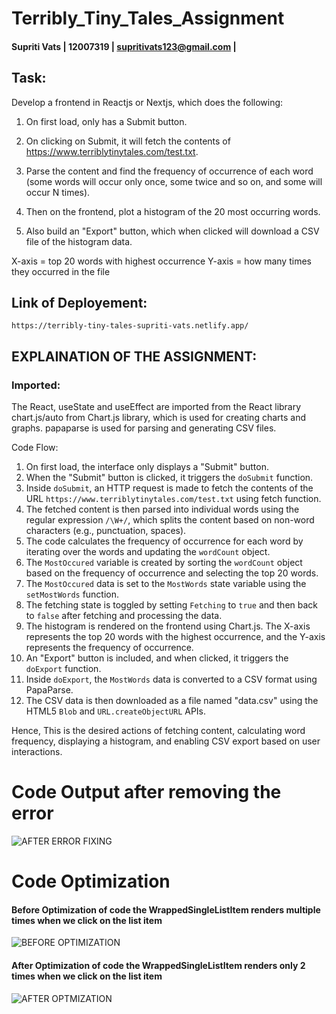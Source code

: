 # Terribly_Tiny_Tales_Assignment

#### Supriti Vats | 12007319 | supritivats123@gmail.com |

## Task:
Develop a frontend in Reactjs or Nextjs, which does the following:

1. On first load, only has a Submit button.

2. On clicking on Submit, it will fetch the contents of https://www.terriblytinytales.com/test.txt.

3. Parse the content and find the frequency of occurrence of each word (some words will occur only once, some twice and so on, and some will occur N times).

4. Then on the frontend, plot a histogram of the 20 most occurring words.

5. Also build an "Export" button, which when clicked will download a CSV file of the histogram data.

X-axis = top 20 words with highest occurrence Y-axis = how many times they occurred in the file

## Link of Deployement:
```
https://terribly-tiny-tales-supriti-vats.netlify.app/

```

## EXPLAINATION OF THE ASSIGNMENT:
### Imported: 
The React, useState and useEffect are imported from the React library
chart.js/auto from Chart.js library, which is used for creating charts and graphs.
papaparse is used for parsing and generating CSV files.

Code Flow: 
1. On first load, the interface only displays a "Submit" button.
2. When the "Submit" button is clicked, it triggers the `doSubmit` function.
3. Inside `doSubmit`, an HTTP request is made to fetch the contents of the URL `https://www.terriblytinytales.com/test.txt` using fetch function.
4. The fetched content is then parsed into individual words using the regular expression `/\W+/`, which splits the content based on non-word characters (e.g., punctuation, spaces).
5. The code calculates the frequency of occurrence for each word by iterating over the words and updating the `wordCount` object.
6. The `MostOccured` variable is created by sorting the `wordCount` object based on the frequency of occurrence and selecting the top 20 words.
7. The `MostOccured` data is set to the `MostWords` state variable using the `setMostWords` function.
8. The fetching state is toggled by setting `Fetching` to `true` and then back to `false` after fetching and processing the data.
9. The histogram is rendered on the frontend using Chart.js. The X-axis represents the top 20 words with the highest occurrence, and the Y-axis represents the frequency of occurrence.
10. An "Export" button is included, and when clicked, it triggers the `doExport` function.
11. Inside `doExport`, the `MostWords` data is converted to a CSV format using PapaParse.
12. The CSV data is then downloaded as a file named "data.csv" using the HTML5 `Blob` and `URL.createObjectURL` APIs.

Hence, This is the desired actions of fetching content, calculating word frequency, displaying a histogram, and enabling CSV export based on user interactions.


# Code Output after removing the error

![AFTER ERROR FIXING](https://user-images.githubusercontent.com/97901522/233856290-2670eb71-f586-4edc-a8fc-96707a0afd62.png)



# Code Optimization

#### Before Optimization of code the WrappedSingleListItem renders multiple times when we click on the list item

![BEFORE OPTIMIZATION](https://user-images.githubusercontent.com/97901522/233856355-bf4ca13a-9ec7-4858-82b3-7fdbcaa698ea.png)



#### After Optimization of code the WrappedSingleListItem renders only 2 times when we click on the list item

![AFTER OPTMIZATION](https://user-images.githubusercontent.com/97901522/233856470-4b5e0420-8b48-407f-9288-2b6bfbdc0263.png)




